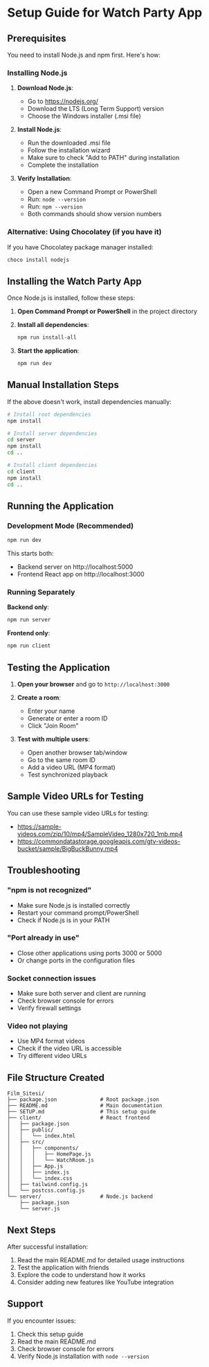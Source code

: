 # Setup Guide for Watch Party App

## Prerequisites

You need to install Node.js and npm first. Here's how:

### Installing Node.js

1. **Download Node.js**:
   - Go to https://nodejs.org/
   - Download the LTS (Long Term Support) version
   - Choose the Windows installer (.msi file)

2. **Install Node.js**:
   - Run the downloaded .msi file
   - Follow the installation wizard
   - Make sure to check "Add to PATH" during installation
   - Complete the installation

3. **Verify Installation**:
   - Open a new Command Prompt or PowerShell
   - Run: `node --version`
   - Run: `npm --version`
   - Both commands should show version numbers

### Alternative: Using Chocolatey (if you have it)

If you have Chocolatey package manager installed:
```powershell
choco install nodejs
```

## Installing the Watch Party App

Once Node.js is installed, follow these steps:

1. **Open Command Prompt or PowerShell** in the project directory

2. **Install all dependencies**:
   ```bash
   npm run install-all
   ```

3. **Start the application**:
   ```bash
   npm run dev
   ```

## Manual Installation Steps

If the above doesn't work, install dependencies manually:

```bash
# Install root dependencies
npm install

# Install server dependencies
cd server
npm install
cd ..

# Install client dependencies
cd client
npm install
cd ..
```

## Running the Application

### Development Mode (Recommended)
```bash
npm run dev
```

This starts both:
- Backend server on http://localhost:5000
- Frontend React app on http://localhost:3000

### Running Separately

**Backend only**:
```bash
npm run server
```

**Frontend only**:
```bash
npm run client
```

## Testing the Application

1. **Open your browser** and go to `http://localhost:3000`

2. **Create a room**:
   - Enter your name
   - Generate or enter a room ID
   - Click "Join Room"

3. **Test with multiple users**:
   - Open another browser tab/window
   - Go to the same room ID
   - Add a video URL (MP4 format)
   - Test synchronized playback

## Sample Video URLs for Testing

You can use these sample video URLs for testing:
- https://sample-videos.com/zip/10/mp4/SampleVideo_1280x720_1mb.mp4
- https://commondatastorage.googleapis.com/gtv-videos-bucket/sample/BigBuckBunny.mp4

## Troubleshooting

### "npm is not recognized"
- Make sure Node.js is installed correctly
- Restart your command prompt/PowerShell
- Check if Node.js is in your PATH

### "Port already in use"
- Close other applications using ports 3000 or 5000
- Or change ports in the configuration files

### Socket connection issues
- Make sure both server and client are running
- Check browser console for errors
- Verify firewall settings

### Video not playing
- Use MP4 format videos
- Check if the video URL is accessible
- Try different video URLs

## File Structure Created

```
Film_Sitesi/
├── package.json              # Root package.json
├── README.md                 # Main documentation
├── SETUP.md                  # This setup guide
├── client/                   # React frontend
│   ├── package.json
│   ├── public/
│   │   └── index.html
│   ├── src/
│   │   ├── components/
│   │   │   ├── HomePage.js
│   │   │   └── WatchRoom.js
│   │   ├── App.js
│   │   ├── index.js
│   │   └── index.css
│   ├── tailwind.config.js
│   └── postcss.config.js
└── server/                   # Node.js backend
    ├── package.json
    └── server.js
```

## Next Steps

After successful installation:
1. Read the main README.md for detailed usage instructions
2. Test the application with friends
3. Explore the code to understand how it works
4. Consider adding new features like YouTube integration

## Support

If you encounter issues:
1. Check this setup guide
2. Read the main README.md
3. Check browser console for errors
4. Verify Node.js installation with `node --version` 